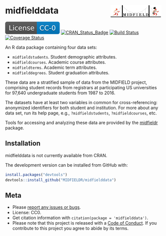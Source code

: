 
# midfielddata <a href="https://engineering.purdue.edu/MIDFIELD" target="blank"><img src="man/figures/midfieldcut.png" align="right"/></a>

[![License](man/figures/License-CC-0-blue.svg)](https://creativecommons.org/publicdomain/zero/1.0/)
[![CRAN\_Status\_Badge](http://www.r-pkg.org/badges/version/midfielddata)](http://cran.r-project.org/package=midfielddata)
[![Build
Status](https://travis-ci.org/MIDFIELDR/midfielddata.svg?branch=master)](https://travis-ci.org/MIDFIELDR/midfielddata)
[![Coverage
Status](https://img.shields.io/codecov/c/github/MIDFIELDR/midfielddata/master.svg)](https://codecov.io/github/MIDFIELDR/midfielddata?branch=master)

An R data package containing four data sets:

  - `midfieldstudents`. Student demographic attributes.  
  - `midfieldcourses`. Academic course attributes.  
  - `midfieldterms`. Academic term attributes.  
  - `midfielddegrees`. Student graduation attributes.

These data are a stratified sample of data from the MIDFIELD project,
comprising student records from registrars at participating US
universities for 97,640 undergraduate students from 1987 to 2016.

The datasets have at least two variables in common for
cross-referencing: anonymized identifiers for both student and
institution. For more about any data set, run its help page, e.g.,
`?midfieldstudents`, `?midfieldcourses`, etc.

Tools for accessing and analyzing these data are provided by the
[midfieldr](https://github.com/MIDFIELDR/midfieldr) package.

## Installation

midfielddata is not currently available from CRAN.

The development version can be installed from GitHub with:

``` r
install.packages("devtools")
devtools::install_github("MIDFIELDR/midfielddata")
```

## Meta

  - Please [report any issues or
    bugs](https://github.com/MIDFIELDR/midfielddata/issues).
  - License: CC0.
  - Get citation information with `citation(package = 'midfielddata')`.
  - Please note that this project is released with a [Code of
    Conduct](CONDUCT.md). If you contribute to this project you agree to
    abide by its terms.
